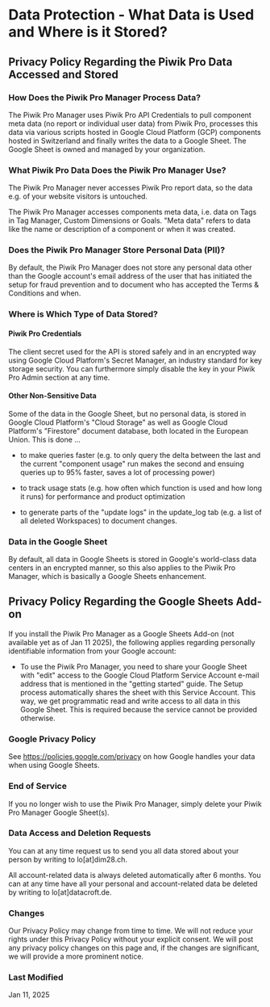 # Data Protection - What Data is Used and Where is it Stored?

## Privacy Policy Regarding the Piwik Pro Data Accessed and Stored

### How Does the Piwik Pro Manager Process Data?
The Piwik Pro Manager uses Piwik Pro API Credentials to pull component meta data (no report or individual user data) from Piwik Pro, processes this data via various scripts hosted in Google Cloud Platform (GCP) components hosted in Switzerland and finally writes the data to a Google Sheet. The Google Sheet is owned and managed by your organization.

### What Piwik Pro Data Does the Piwik Pro Manager Use?
The Piwik Pro Manager never accesses Piwik Pro report data, so the data e.g. of your website visitors is untouched.

The Piwik Pro Manager accesses components meta data, i.e. data on Tags in Tag Manager, Custom Dimensions or Goals. "Meta data" refers to data like the name or description of a component or when it was created.

### Does the Piwik Pro Manager Store Personal Data (PII)?
By default, the Piwik Pro Manager does not store any personal data other than the Google account's email address of the user that has initiated the setup for fraud prevention and to document who has accepted the Terms & Conditions and when. 

### Where is Which Type of Data Stored?

#### Piwik Pro Credentials
The client secret used for the API is stored safely and in an encrypted way using Google Cloud Platform's Secret Manager, an industry standard for key storage security. You can furthermore simply disable the key in your Piwik Pro Admin section at any time.

#### Other Non-Sensitive Data
Some of the data in the Google Sheet, but no personal data, is stored in Google Cloud Platform's "Cloud Storage" as well as Google Cloud Platform's "Firestore" document database, both located in the European Union. This is done ...

* to make queries faster (e.g. to only query the delta between the last and the current "component usage" run makes the second and ensuing queries up to 95% faster, saves a lot of processing power)

* to track usage stats (e.g. how often which function is used and how long it runs) for performance and product optimization

* to generate parts of the "update logs" in the update_log tab (e.g. a list of all deleted Workspaces) to document changes.

### Data in the Google Sheet
By default, all data in Google Sheets is stored in Google's world-class data centers in an encrypted manner, so this also applies to the Piwik Pro Manager, which is basically a Google Sheets enhancement.

## Privacy Policy Regarding the Google Sheets Add-on
If you install the Piwik Pro Manager as a Google Sheets Add-on (not available yet as of Jan 11 2025), the following applies regarding personally identifiable information from your Google account:

* To use the Piwik Pro Manager, you need to share your Google Sheet with "edit" access to the Google Cloud Platform Service Account e-mail address that is mentioned in the "getting started" guide. The Setup process automatically shares the sheet with this Service Account. This way, we get programmatic read and write access to all data in this Google Sheet. This is required because the service cannot be provided otherwise. 

### Google Privacy Policy
See https://policies.google.com/privacy on how Google handles your data when using Google Sheets.

### End of Service
If you no longer wish to use the Piwik Pro Manager, simply delete your Piwik Pro Manager Google Sheet(s).

### Data Access and Deletion Requests
You can at any time request us to send you all data stored about your person by writing to lo[at]dim28.ch.

All account-related data is always deleted automatically after 6 months. You can at any time have all your personal and account-related data be deleted by writing to lo[at]datacroft.de.

### Changes
Our Privacy Policy may change from time to time. We will not reduce your rights under this Privacy Policy without your explicit consent. We will post any privacy policy changes on this page and, if the changes are significant, we will provide a more prominent notice.

### Last Modified
Jan 11, 2025